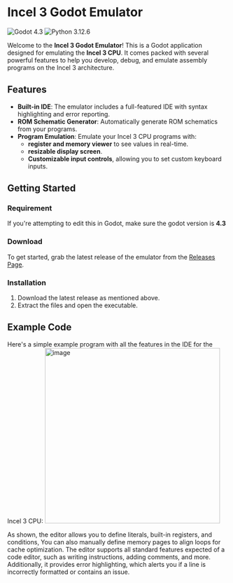 # Incel 3 Godot Emulator

![Godot 4.3](https://img.shields.io/badge/Godot-4.3-blue?logo=godot-engine&logoColor=white)
![Python 3.12.6](https://img.shields.io/badge/Python-3.12.6-blue?logo=python&logoColor=white)

Welcome to the **Incel 3 Godot Emulator**! This is a Godot application designed for emulating the **Incel 3 CPU**. It comes packed with several powerful features to help you develop, debug, and emulate assembly programs on the Incel 3 architecture.

## Features

- **Built-in IDE**: The emulator includes a full-featured IDE with syntax highlighting and error reporting.
- **ROM Schematic Generator**: Automatically generate ROM schematics from your programs.
- **Program Emulation**: Emulate your Incel 3 CPU programs with:
  - **register and memory viewer** to see values in real-time.
  - **resizable display screen**.
  - **Customizable input controls**, allowing you to set custom keyboard inputs.

## Getting Started

### Requirement
<!--
Before using the Emulator make sure you have:
- #### Python version
```
Python 3.12.6
```
-->
If you're attempting to edit this in Godot, make sure the godot version is **4.3**

### Download

To get started, grab the latest release of the emulator from the [Releases Page](https://github.com/E1thanz/Incel-3-Emulator/releases). <!-- Replace with the actual link to the latest release -->

### Installation

1. Download the latest release as mentioned above.
2. Extract the files and open the executable.

## Example Code

Here's a simple example program with all the features in the IDE for the Incel 3 CPU:
<img src="https://github.com/user-attachments/assets/b4beb56c-b202-41c6-bcef-c181f1977fc2" alt="image" width="400"/>

As shown, the editor allows you to define literals, built-in registers, and conditions,
You can also manually define memory pages to align loops for cache optimization. 
The editor supports all standard features expected of a code editor, such as writing instructions, 
adding comments, and more. 
Additionally, it provides error highlighting, which alerts you if a line is incorrectly formatted or contains an issue.
